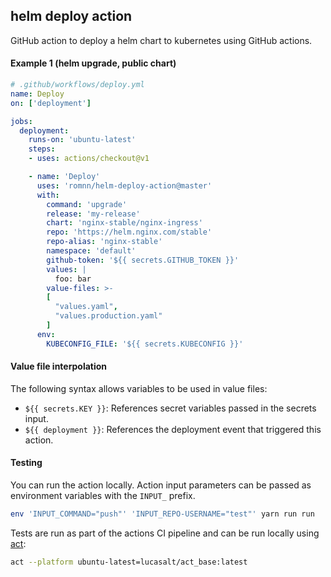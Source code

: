 ## helm deploy action

GitHub action to deploy a helm chart to kubernetes using GitHub actions.

#### Example 1 (helm upgrade, public chart)

```yaml
# .github/workflows/deploy.yml
name: Deploy
on: ['deployment']

jobs:
  deployment:
    runs-on: 'ubuntu-latest'
    steps:
    - uses: actions/checkout@v1

    - name: 'Deploy'
      uses: 'romnn/helm-deploy-action@master'
      with:
        command: 'upgrade'
        release: 'my-release'
        chart: 'nginx-stable/nginx-ingress'
        repo: 'https://helm.nginx.com/stable'
        repo-alias: 'nginx-stable'
        namespace: 'default'
        github-token: '${{ secrets.GITHUB_TOKEN }}'
        values: |
          foo: bar
        value-files: >-
        [
          "values.yaml",
          "values.production.yaml"
        ]
      env:
        KUBECONFIG_FILE: '${{ secrets.KUBECONFIG }}'
```

#### Value file interpolation

The following syntax allows variables to be used in value files:

- `${{ secrets.KEY }}`: References secret variables passed in the secrets input.
- `${{ deployment }}`: References the deployment event that triggered this
  action.

#### Testing

You can run the action locally.
Action input parameters can be passed as environment variables with the `INPUT_` prefix.

```bash
env 'INPUT_COMMAND="push"' 'INPUT_REPO-USERNAME="test"' yarn run run
```

Tests are run as part of the actions CI pipeline and can be run locally using [act](https://github.com/nektos/act):

```bash
act --platform ubuntu-latest=lucasalt/act_base:latest
```
